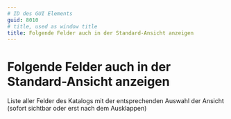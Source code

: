 ```yaml
---
# ID des GUI Elements
guid: 8010
# title, used as window title
title: Folgende Felder auch in der Standard-Ansicht anzeigen
---
```


# Folgende Felder auch in der Standard-Ansicht anzeigen

Liste aller Felder des Katalogs mit der entsprechenden Auswahl der Ansicht (sofort sichtbar oder erst nach dem Ausklappen)

